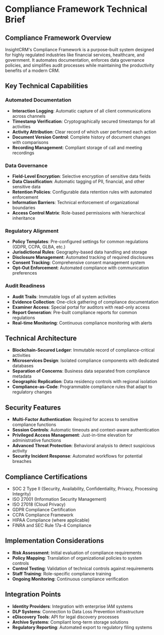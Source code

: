 # Compliance Framework Technical Brief

## Compliance Framework Overview
InsightCRM's Compliance Framework is a purpose-built system designed for highly regulated industries like financial services, healthcare, and government. It automates documentation, enforces data governance policies, and simplifies audit processes while maintaining the productivity benefits of a modern CRM.

## Key Technical Capabilities

### Automated Documentation
- **Interaction Logging**: Automatic capture of all client communications across channels
- **Timestamp Verification**: Cryptographically secured timestamps for all activities
- **Activity Attribution**: Clear record of which user performed each action
- **Document Version Control**: Complete history of document changes with comparisons
- **Recording Management**: Compliant storage of call and meeting recordings

### Data Governance
- **Field-Level Encryption**: Selective encryption of sensitive data fields
- **Data Classification**: Automatic tagging of PII, financial, and other sensitive data
- **Retention Policies**: Configurable data retention rules with automated enforcement
- **Information Barriers**: Technical enforcement of organizational boundaries
- **Access Control Matrix**: Role-based permissions with hierarchical inheritance

### Regulatory Alignment
- **Policy Templates**: Pre-configured settings for common regulations (GDPR, CCPA, GLBA, etc.)
- **Jurisdictional Rules**: Geography-based data handling and storage
- **Disclosure Management**: Automated tracking of required disclosures
- **Consent Tracking**: Comprehensive consent management system
- **Opt-Out Enforcement**: Automated compliance with communication preferences

### Audit Readiness
- **Audit Trails**: Immutable logs of all system activities
- **Evidence Collection**: One-click gathering of compliance documentation
- **Examiner Access**: Special portal for auditors with read-only access
- **Report Generation**: Pre-built compliance reports for common regulations
- **Real-time Monitoring**: Continuous compliance monitoring with alerts

## Technical Architecture
- **Blockchain-Secured Ledger**: Immutable record of compliance-critical activities
- **Microservices Design**: Isolated compliance components with dedicated databases
- **Separation of Concerns**: Business data separated from compliance metadata
- **Geographic Replication**: Data residency controls with regional isolation
- **Compliance-as-Code**: Programmable compliance rules that adapt to regulatory changes

## Security Features
- **Multi-Factor Authentication**: Required for access to sensitive compliance functions
- **Session Controls**: Automatic timeouts and context-aware authentication
- **Privileged Access Management**: Just-in-time elevation for administrative functions
- **Advanced Threat Protection**: Behavioral analysis to detect suspicious activity
- **Security Incident Response**: Automated workflows for potential breaches

## Compliance Certifications
- SOC 2 Type II (Security, Availability, Confidentiality, Privacy, Processing Integrity)
- ISO 27001 (Information Security Management)
- ISO 27018 (Cloud Privacy)
- GDPR Compliance Certification
- CCPA Compliance Framework
- HIPAA Compliance (where applicable)
- FINRA and SEC Rule 17a-4 Compliance

## Implementation Considerations
- **Risk Assessment**: Initial evaluation of compliance requirements
- **Policy Mapping**: Translation of organizational policies to system controls
- **Control Testing**: Validation of technical controls against requirements
- **Staff Training**: Role-specific compliance training
- **Ongoing Monitoring**: Continuous compliance verification

## Integration Points
- **Identity Providers**: Integration with enterprise IAM systems
- **DLP Systems**: Connection to Data Loss Prevention infrastructure
- **eDiscovery Tools**: API for legal discovery processes
- **Archive Systems**: Compliant long-term storage solutions
- **Regulatory Reporting**: Automated export to regulatory filing systems

